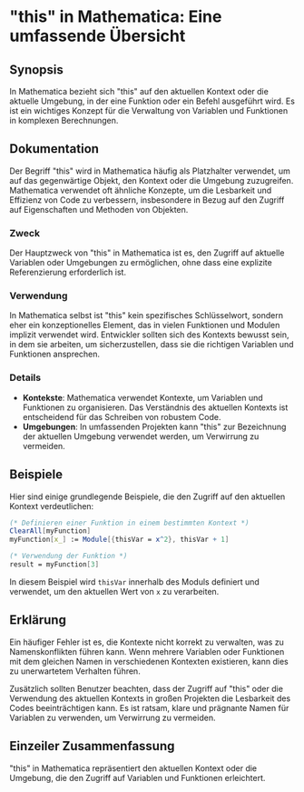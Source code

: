 <!--
Meta Description: # "this" in Mathematica: Eine umfassende Übersicht ## Synopsis In Mathematica bezieht sich "this" auf den aktuellen Kontext oder die aktuelle Umgebung...
Meta Keywords: die, mathematica, den, und, auf
-->

# "this" in Mathematica: Eine umfassende Übersicht

## Synopsis
In Mathematica bezieht sich "this" auf den aktuellen Kontext oder die aktuelle Umgebung, in der eine Funktion oder ein Befehl ausgeführt wird. Es ist ein wichtiges Konzept für die Verwaltung von Variablen und Funktionen in komplexen Berechnungen.

## Dokumentation
Der Begriff "this" wird in Mathematica häufig als Platzhalter verwendet, um auf das gegenwärtige Objekt, den Kontext oder die Umgebung zuzugreifen. Mathematica verwendet oft ähnliche Konzepte, um die Lesbarkeit und Effizienz von Code zu verbessern, insbesondere in Bezug auf den Zugriff auf Eigenschaften und Methoden von Objekten.

### Zweck
Der Hauptzweck von "this" in Mathematica ist es, den Zugriff auf aktuelle Variablen oder Umgebungen zu ermöglichen, ohne dass eine explizite Referenzierung erforderlich ist.

### Verwendung
In Mathematica selbst ist "this" kein spezifisches Schlüsselwort, sondern eher ein konzeptionelles Element, das in vielen Funktionen und Modulen implizit verwendet wird. Entwickler sollten sich des Kontexts bewusst sein, in dem sie arbeiten, um sicherzustellen, dass sie die richtigen Variablen und Funktionen ansprechen.

### Details
- **Kontekste**: Mathematica verwendet Kontexte, um Variablen und Funktionen zu organisieren. Das Verständnis des aktuellen Kontexts ist entscheidend für das Schreiben von robustem Code.
- **Umgebungen**: In umfassenden Projekten kann "this" zur Bezeichnung der aktuellen Umgebung verwendet werden, um Verwirrung zu vermeiden. 

## Beispiele
Hier sind einige grundlegende Beispiele, die den Zugriff auf den aktuellen Kontext verdeutlichen:

```mathematica
(* Definieren einer Funktion in einem bestimmten Kontext *)
ClearAll[myFunction]
myFunction[x_] := Module[{thisVar = x^2}, thisVar + 1]

(* Verwendung der Funktion *)
result = myFunction[3]
```

In diesem Beispiel wird `thisVar` innerhalb des Moduls definiert und verwendet, um den aktuellen Wert von `x` zu verarbeiten.

## Erklärung
Ein häufiger Fehler ist es, die Kontexte nicht korrekt zu verwalten, was zu Namenskonflikten führen kann. Wenn mehrere Variablen oder Funktionen mit dem gleichen Namen in verschiedenen Kontexten existieren, kann dies zu unerwartetem Verhalten führen.

Zusätzlich sollten Benutzer beachten, dass der Zugriff auf "this" oder die Verwendung des aktuellen Kontexts in großen Projekten die Lesbarkeit des Codes beeinträchtigen kann. Es ist ratsam, klare und prägnante Namen für Variablen zu verwenden, um Verwirrung zu vermeiden.

## Einzeiler Zusammenfassung
"this" in Mathematica repräsentiert den aktuellen Kontext oder die Umgebung, die den Zugriff auf Variablen und Funktionen erleichtert.